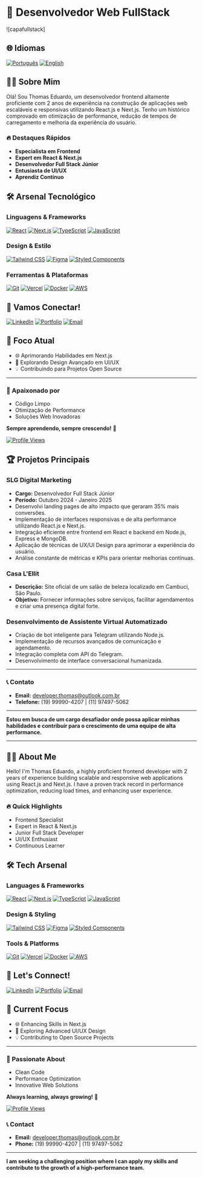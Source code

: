 # 🚀 Desenvolvedor Web FullStack

![capafullstack]

## 🌐 Idiomas
[![Português](https://upload.wikimedia.org/wikipedia/commons/thumb/5/5c/Flag_of_Brazil.svg/1200px-Flag_of_Brazil.svg.png)](link-para-portugues) 
[![English](https://upload.wikimedia.org/wikipedia/commons/thumb/a/ae/Flag_of_the_United_States.svg/1200px-Flag_of_the_United_States.svg.png)](link-para-ingles)

## 👨‍💻 Sobre Mim

Olá! Sou Thomas Eduardo, um desenvolvedor frontend altamente proficiente com 2 anos de experiência na construção de aplicações web escaláveis e responsivas utilizando React.js e Next.js. Tenho um histórico comprovado em otimização de performance, redução de tempos de carregamento e melhoria da experiência do usuário.

### 🔥 Destaques Rápidos
- **Especialista em Frontend**
- **Expert em React & Next.js**
- **Desenvolvedor Full Stack Júnior**
- **Entusiasta de UI/UX**
- **Aprendiz Contínuo**

## 🛠️ Arsenal Tecnológico

### Linguagens & Frameworks
[![React](https://img.shields.io/badge/React-20232A?style=for-the-badge&logo=react&logoColor=61DAFB)](https://reactjs.org/)
[![Next.js](https://img.shields.io/badge/Next.js-000000?style=for-the-badge&logo=nextdotjs&logoColor=white)](https://nextjs.org/)
[![TypeScript](https://img.shields.io/badge/TypeScript-007ACC?style=for-the-badge&logo=typescript&logoColor=white)](https://www.typescriptlang.org/)
[![JavaScript](https://img.shields.io/badge/JavaScript-F7DF1E?style=for-the-badge&logo=javascript&logoColor=black)](https://developer.mozilla.org/pt-BR/docs/Web/JavaScript)

### Design & Estilo
[![Tailwind CSS](https://img.shields.io/badge/Tailwind_CSS-38B2AC?style=for-the-badge&logo=tailwind-css&logoColor=white)](https://tailwindcss.com/)
[![Figma](https://img.shields.io/badge/Figma-F24E1E?style=for-the-badge&logo=figma&logoColor=white)](https://www.figma.com/)
[![Styled Components](https://img.shields.io/badge/styled--components-DB7093?style=for-the-badge&logo=styled-components&logoColor=white)](https://styled-components.com/)

### Ferramentas & Plataformas
[![Git](https://img.shields.io/badge/GIT-E44C30?style=for-the-badge&logo=git&logoColor=white)](https://git-scm.com/)
[![Vercel](https://img.shields.io/badge/Vercel-000000?style=for-the-badge&logo=vercel&logoColor=white)](https://vercel.com/)
[![Docker](https://img.shields.io/badge/Docker-2CA5E0?style=for-the-badge&logo=docker&logoColor=white)](https://www.docker.com/)
[![AWS](https://img.shields.io/badge/AWS-232F3E?style=for-the-badge&logo=amazonaws&logoColor=white)](https://aws.amazon.com/)

## 🔗 Vamos Conectar!

[![LinkedIn](https://img.shields.io/badge/LinkedIn-0077B5?style=for-the-badge&logo=linkedin&logoColor=white)](https://www.linkedin.com/in/thmeduardo)
[![Portfolio](https://img.shields.io/badge/Portfolio-255E63?style=for-the-badge&logo=About.me&logoColor=white)](https://www.devthm.site)
[![Email](https://img.shields.io/badge/Email-D14836?style=for-the-badge&logo=gmail&logoColor=white)](mailto:developer.thomas@outlook.com.br)

## 🚀 Foco Atual

- 🌐 Aprimorando Habilidades em Next.js
- 🎨 Explorando Design Avançado em UI/UX
- 💡 Contribuindo para Projetos Open Source

---

### 💬 Apaixonado por
- Código Limpo
- Otimização de Performance
- Soluções Web Inovadoras

**Sempre aprendendo, sempre crescendo!** 🌱

[![Profile Views](https://komarev.com/ghpvc/?username=devthomas&style=flat-square)](https://github.com/devthomas)

## 🏆 Projetos Principais

### SLG Digital Marketing
- **Cargo:** Desenvolvedor Full Stack Júnior
- **Período:** Outubro 2024 - Janeiro 2025
- Desenvolvi landing pages de alto impacto que geraram 35% mais conversões.
- Implementação de interfaces responsivas e de alta performance utilizando React.js e Next.js.
- Integração eficiente entre frontend em React e backend em Node.js, Express e MongoDB.
- Aplicação de técnicas de UX/UI Design para aprimorar a experiência do usuário.
- Análise constante de métricas e KPIs para orientar melhorias contínuas.

### Casa L'Ellit
- **Descrição:** Site oficial de um salão de beleza localizado em Cambuci, São Paulo.
- **Objetivo:** Fornecer informações sobre serviços, facilitar agendamentos e criar uma presença digital forte.

### Desenvolvimento de Assistente Virtual Automatizado
- Criação de bot inteligente para Telegram utilizando Node.js.
- Implementação de recursos avançados de comunicação e agendamento.
- Integração completa com API do Telegram.
- Desenvolvimento de interface conversacional humanizada.

---

### 📞 Contato
- **Email:** developer.thomas@outlook.com.br
- **Telefone:** (19) 99990-4207 | (11) 97497-5062

---

**Estou em busca de um cargo desafiador onde possa aplicar minhas habilidades e contribuir para o crescimento de uma equipe de alta performance.**

---

## 👨‍💻 About Me

Hello! I'm Thomas Eduardo, a highly proficient frontend developer with 2 years of experience building scalable and responsive web applications using React.js and Next.js. I have a proven track record in performance optimization, reducing load times, and enhancing user experience.

### 🔥 Quick Highlights
- Frontend Specialist
- Expert in React & Next.js
- Junior Full Stack Developer
- UI/UX Enthusiast
- Continuous Learner

## 🛠️ Tech Arsenal

### Languages & Frameworks
[![React](https://img.shields.io/badge/React-20232A?style=for-the-badge&logo=react&logoColor=61DAFB)](https://reactjs.org/)
[![Next.js](https://img.shields.io/badge/Next.js-000000?style=for-the-badge&logo=nextdotjs&logoColor=white)](https://nextjs.org/)
[![TypeScript](https://img.shields.io/badge/TypeScript-007ACC?style=for-the-badge&logo=typescript&logoColor=white)](https://www.typescriptlang.org/)
[![JavaScript](https://img.shields.io/badge/JavaScript-F7DF1E?style=for-the-badge&logo=javascript&logoColor=black)](https://developer.mozilla.org/pt-BR/docs/Web/JavaScript)

### Design & Styling
[![Tailwind CSS](https://img.shields.io/badge/Tailwind_CSS-38B2AC?style=for-the-badge&logo=tailwind-css&logoColor=white)](https://tailwindcss.com/)
[![Figma](https://img.shields.io/badge/Figma-F24E1E?style=for-the-badge&logo=figma&logoColor=white)](https://www.figma.com/)
[![Styled Components](https://img.shields.io/badge/styled--components-DB7093?style=for-the-badge&logo=styled-components&logoColor=white)](https://styled-components.com/)

### Tools & Platforms
[![Git](https://img.shields.io/badge/GIT-E44C30?style=for-the-badge&logo=git&logoColor=white)](https://git-scm.com/)
[![Vercel](https://img.shields.io/badge/Vercel-000000?style=for-the-badge&logo=vercel&logoColor=white)](https://vercel.com/)
[![Docker](https://img.shields.io/badge/Docker-2CA5E0?style=for-the-badge&logo=docker&logoColor=white)](https://www.docker.com/)
[![AWS](https://img.shields.io/badge/AWS-232F3E?style=for-the-badge&logo=amazonaws&logoColor=white)](https://aws.amazon.com/)

## 🔗 Let's Connect!

[![LinkedIn](https://img.shields.io/badge/LinkedIn-0077B5?style=for-the-badge&logo=linkedin&logoColor=white)](https://www.linkedin.com/in/thmeduardo)
[![Portfolio](https://img.shields.io/badge/Portfolio-255E63?style=for-the-badge&logo=About.me&logoColor=white)](https://www.devthm.site)
[![Email](https://img.shields.io/badge/Email-D14836?style=for-the-badge&logo=gmail&logoColor=white)](mailto:developer.thomas@outlook.com.br)

## 🚀 Current Focus

- 🌐 Enhancing Skills in Next.js
- 🎨 Exploring Advanced UI/UX Design
- 💡 Contributing to Open Source Projects

---

### 💬 Passionate About
- Clean Code
- Performance Optimization
- Innovative Web Solutions

**Always learning, always growing!** 🌱

[![Profile Views](https://komarev.com/ghpvc/?username=devthomas&style=flat-square)](https://github.com/devthomas)

### 📞 Contact
- **Email:** developer.thomas@outlook.com.br
- **Phone:** (19) 99990-4207 | (11) 97497-5062

---

**I am seeking a challenging position where I can apply my skills and contribute to the growth of a high-performance team.**
